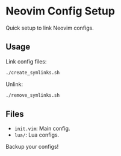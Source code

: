 # Neovim Config Setup

Quick setup to link Neovim configs.

## Usage

Link config files:
```bash
./create_symlinks.sh
```

Unlink:
```bash
./remove_symlinks.sh
```

## Files

- `init.vim`: Main config.
- `lua/`: Lua configs.

Backup your configs!

